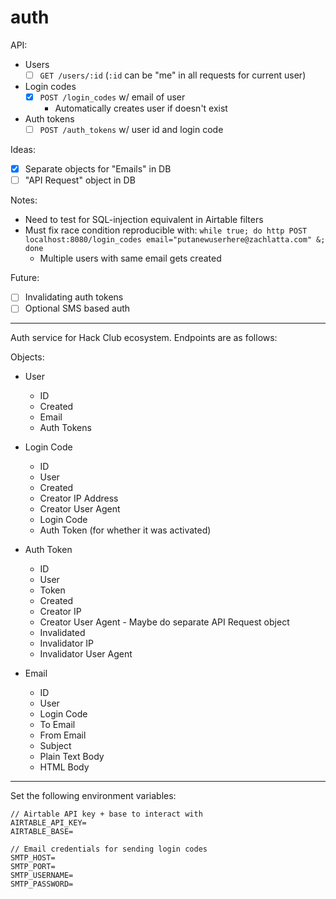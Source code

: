 # auth

API:

- Users
   - [ ] `GET /users/:id` (`:id` can be "me" in all requests for current user)
- Login codes
  - [x] `POST /login_codes` w/ email of user
    - Automatically creates user if doesn't exist
- Auth tokens
  - [ ] `POST /auth_tokens` w/ user id and login code

Ideas:

- [x] Separate objects for "Emails" in DB
- [ ] "API Request" object in DB

Notes:

- Need to test for SQL-injection equivalent in Airtable filters
- Must fix race condition reproducible with: `while true; do http POST localhost:8080/login_codes email="putanewuserhere@zachlatta.com" &; done`
  - Multiple users with same email gets created

Future:

- [ ] Invalidating auth tokens
- [ ] Optional SMS based auth

---

Auth service for Hack Club ecosystem. Endpoints are as follows:

Objects:

- User
  - ID
  - Created
  - Email
  - Auth Tokens

- Login Code
  - ID
  - User
  - Created
  - Creator IP Address
  - Creator User Agent
  - Login Code
  - Auth Token (for whether it was activated)

- Auth Token
  - ID
  - User
  - Token
  - Created
  - Creator IP
  - Creator User Agent - Maybe do separate API Request object
  - Invalidated
  - Invalidator IP
  - Invalidator User Agent

- Email
  - ID
  - User
  - Login Code
  - To Email
  - From Email
  - Subject
  - Plain Text Body
  - HTML Body

---

Set the following environment variables:

```
// Airtable API key + base to interact with
AIRTABLE_API_KEY=
AIRTABLE_BASE=

// Email credentials for sending login codes
SMTP_HOST=
SMTP_PORT=
SMTP_USERNAME=
SMTP_PASSWORD=
```
